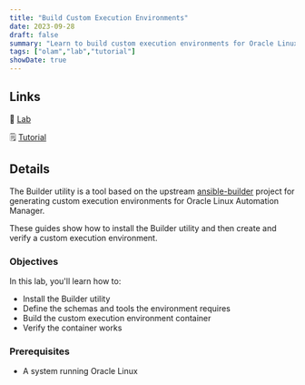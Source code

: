 ```yaml
---
title: "Build Custom Execution Environments"
date: 2023-09-28
draft: false
summary: "Learn to build custom execution environments for Oracle Linux Automation Manager."
tags: ["olam","lab","tutorial"]
showDate: true
---
```


## Links

:crescent_moon: [Lab](https://luna.oracle.com/lab/b54dddd3-661b-43af-afae-192e5fbdab07)

:spiral_notepad: [Tutorial](https://docs.oracle.com/en/learn/olam-builder-custom)

## Details

The Builder utility is a tool based on the upstream [ansible-builder](https://github.com/ansible/ansible-builder) project for generating custom execution environments for Oracle Linux Automation Manager.

These guides show how to install the Builder utility and then create and verify a custom execution environment.

### Objectives

In this lab, you'll learn how to:

  - Install the Builder utility
  - Define the schemas and tools the environment requires
  - Build the custom execution environment container
  - Verify the container works

### Prerequisites

  - A system running Oracle Linux

